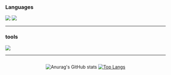 ### Languages

<img src="https://skillicons.dev/icons?i=js,ts,react,redux,vite">
<img src="https://skillicons.dev/icons?i=git,java">
<hr>

### tools

<img src="https://skillicons.dev/icons?i=vscode,eclipse,idea">
<hr>

<div style= "dispay: flex; justify-content: center; align-items: center;">
  
<div style="display: flex; justify-content: center;">

![Anurag's GitHub stats](https://github-readme-stats.vercel.app/api?username=JungJihun1012&show_icons=true&theme=dracula)
[![Top Langs](https://github-readme-stats.vercel.app/api/top-langs/?username=JungJihun1012&langs_count=8&layout=compact&theme=dark)](https://github.com/jogilsang/jogilsang)﻿


</div>
